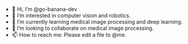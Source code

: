 - 👋 Hi, I’m @go-banana-dev
- 👀 I’m interested in computer vision and robotics.
- 🌱 I’m currently learning medical image processing and deep learning.
- 💞️ I’m looking to collaborate on medical image processing.
- 📫 How to reach me: Please edit a file to @me.

<!---
go-banana-dev/go-banana-dev is a ✨ special ✨ repository because its `README.md` (this file) appears on your GitHub profile.
You can click the Preview link to take a look at your changes.
--->
